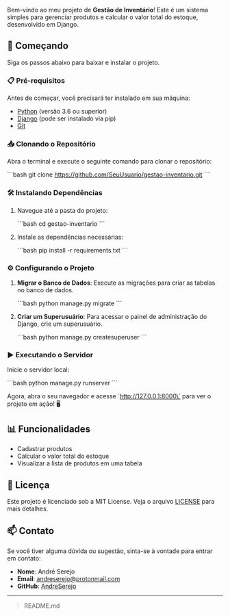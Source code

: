Bem-vindo ao meu projeto de **Gestão de Inventário**! Este é um sistema simples para gerenciar produtos e calcular o valor total do estoque, desenvolvido em Django.

## 🚀 Começando

Siga os passos abaixo para baixar e instalar o projeto.

### 📋 Pré-requisitos

Antes de começar, você precisará ter instalado em sua máquina:

- [Python](https://www.python.org/downloads/) (versão 3.6 ou superior)
- [Django](https://www.djangoproject.com/download/) (pode ser instalado via pip)
- [Git](https://git-scm.com/downloads)

### 📥 Clonando o Repositório

Abra o terminal e execute o seguinte comando para clonar o repositório:

\`\`\`bash
git clone https://github.com/SeuUsuario/gestao-inventario.git
\`\`\`

### 🛠 Instalando Dependências

1. Navegue até a pasta do projeto:

   \`\`\`bash
   cd gestao-inventario
   \`\`\`

2. Instale as dependências necessárias:

   \`\`\`bash
   pip install -r requirements.txt
   \`\`\`

### ⚙️ Configurando o Projeto

1. **Migrar o Banco de Dados**: Execute as migrações para criar as tabelas no banco de dados.

   \`\`\`bash
   python manage.py migrate
   \`\`\`

2. **Criar um Superusuário**: Para acessar o painel de administração do Django, crie um superusuário.

   \`\`\`bash
   python manage.py createsuperuser
   \`\`\`

### ▶️ Executando o Servidor

Inicie o servidor local:

\`\`\`bash
python manage.py runserver
\`\`\`

Agora, abra o seu navegador e acesse \`http://127.0.0.1:8000\` para ver o projeto em ação! 🖥️

## 📊 Funcionalidades

- Cadastrar produtos
- Calcular o valor total do estoque
- Visualizar a lista de produtos em uma tabela

## 📄 Licença

Este projeto é licenciado sob a MIT License. Veja o arquivo [LICENSE](LICENSE) para mais detalhes.

## 📫 Contato

Se você tiver alguma dúvida ou sugestão, sinta-se à vontade para entrar em contato:

- **Nome**: André Serejo
- **Email**: andreserejo@protonmail.com
- **GitHub**: [AndreSerejo](https://github.com/AndreSerejo)

---
 > README.md
